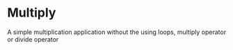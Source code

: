 # Multiply
A simple multiplication application without the using loops, multiply operator or divide operator 
